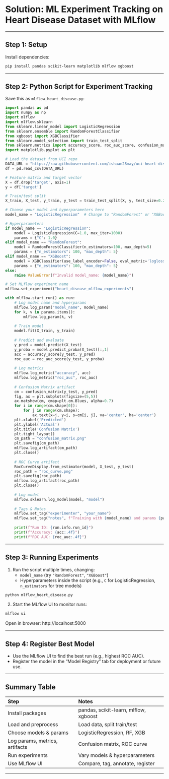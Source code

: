 # Solution: ML Experiment Tracking on Heart Disease Dataset with MLflow


***

## Step 1: Setup

Install dependencies:

```bash
pip install pandas scikit-learn matplotlib mlflow xgboost
```


***

## Step 2: Python Script for Experiment Tracking

Save this as `mlflow_heart_disease.py`:

```python
import pandas as pd
import numpy as np
import mlflow
import mlflow.sklearn
from sklearn.linear_model import LogisticRegression
from sklearn.ensemble import RandomForestClassifier
from xgboost import XGBClassifier
from sklearn.model_selection import train_test_split
from sklearn.metrics import accuracy_score, roc_auc_score, confusion_matrix, RocCurveDisplay
import matplotlib.pyplot as plt

# Load the dataset from UCI repo
DATA_URL = "https://raw.githubusercontent.com/ishaan28may/uci-heart-disease-dataset/master/heart.csv"
df = pd.read_csv(DATA_URL)

# Feature matrix and target vector
X = df.drop('target', axis=1)
y = df['target']

# Train/test split
X_train, X_test, y_train, y_test = train_test_split(X, y, test_size=0.25, random_state=42)

# Choose your model and hyperparameters here
model_name = "LogisticRegression"  # Change to "RandomForest" or "XGBoost" for other models

# Hyperparameters
if model_name == "LogisticRegression":
    model = LogisticRegression(C=1.0, max_iter=1000)
    params = {"C": 1.0}
elif model_name == "RandomForest":
    model = RandomForestClassifier(n_estimators=100, max_depth=5)
    params = {"n_estimators": 100, "max_depth": 5}
elif model_name == "XGBoost":
    model = XGBClassifier(use_label_encoder=False, eval_metric='logloss', n_estimators=100, max_depth=5)
    params = {"n_estimators": 100, "max_depth": 5}
else:
    raise ValueError(f"Invalid model_name: {model_name}")

# Set MLflow experiment name
mlflow.set_experiment("heart_disease_mlflow_experiments")

with mlflow.start_run() as run:
    # Log model name and hyperparams
    mlflow.log_param("model_name", model_name)
    for k, v in params.items():
        mlflow.log_param(k, v)
    
    # Train model
    model.fit(X_train, y_train)
    
    # Predict and evaluate
    y_pred = model.predict(X_test)
    y_proba = model.predict_proba(X_test)[:,1]
    acc = accuracy_score(y_test, y_pred)
    roc_auc = roc_auc_score(y_test, y_proba)
    
    # Log metrics
    mlflow.log_metric("accuracy", acc)
    mlflow.log_metric("roc_auc", roc_auc)
    
    # Confusion Matrix artifact
    cm = confusion_matrix(y_test, y_pred)
    fig, ax = plt.subplots(figsize=(5,5))
    ax.matshow(cm, cmap=plt.cm.Blues, alpha=0.7)
    for i in range(cm.shape[0]):
        for j in range(cm.shape):
            ax.text(x=j, y=i, s=cm[i, j], va='center', ha='center')
    plt.xlabel('Predicted')
    plt.ylabel('Actual')
    plt.title('Confusion Matrix')
    plt.tight_layout()
    cm_path = "confusion_matrix.png"
    plt.savefig(cm_path)
    mlflow.log_artifact(cm_path)
    plt.close()
    
    # ROC Curve artifact
    RocCurveDisplay.from_estimator(model, X_test, y_test)
    roc_path = "roc_curve.png"
    plt.savefig(roc_path)
    mlflow.log_artifact(roc_path)
    plt.close()
    
    # Log model
    mlflow.sklearn.log_model(model, "model")
    
    # Tags & Notes
    mlflow.set_tag("experimenter", "your_name")
    mlflow.set_tag("notes", f"Training with {model_name} and params {params}")
    
    print(f"Run ID: {run.info.run_id}")
    print(f"Accuracy: {acc:.4f}")
    print(f"ROC AUC: {roc_auc:.4f}")
```


***

## Step 3: Running Experiments

1. Run the script multiple times, changing:
    - `model_name` (try `"RandomForest"`, `"XGBoost"`)
    - Hyperparameters inside the script (e.g., `C` for LogisticRegression, `n_estimators` for tree models)
```bash
python mlflow_heart_disease.py
```

2. Start the MLflow UI to monitor runs:
```bash
mlflow ui
```

Open in browser: http://localhost:5000

***

## Step 4: Register Best Model

- Use the MLflow UI to find the best run (e.g., highest ROC AUC).
- Register the model in the “Model Registry” tab for deployment or future use.

***

## Summary Table

| Step | Notes |
| :-- | :-- |
| Install packages | pandas, scikit-learn, mlflow, xgboost |
| Load and preprocess | Load data, split train/test |
| Choose models \& params | LogisticRegression, RF, XGB |
| Log params, metrics, artifacts | Confusion matrix, ROC curve |
| Run experiments | Vary models \& hyperparameters |
| Use MLflow UI | Compare, tag, annotate, register |


***

